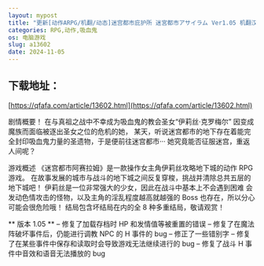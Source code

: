 ```yaml
---
layout: mypost
title: "更新[动作ARPG/机翻/动态]迷宫都市庇护所 迷宮都市アサイラム Ver1.05 机翻汉化版[PC]"
categories: RPG,动作,吸血鬼
os: 电脑游戏
slug: a13602
date: 2024-11-05
---
```


## 下载地址：

[https://qfafa.com/article/13602.html](https://qfafa.com/article/13602.html)

剧情概要！
在与真祖之战中不幸成为吸血鬼的教会圣女“伊莉丝·克罗梅尔”
因变成魔族而面临被逐出圣女之位的危机的她，
某天，听说迷宫都市的地下存在着能完全封印吸血鬼力量的圣遗物，于是便前往迷宫都市···
她究竟能否征服迷宫，重返人间呢？

游戏概述
《迷宫都市阿赛拉姆》是一款操作女主角伊莉丝攻略地下城的动作 RPG 游戏。
在故事发展的城市与战斗的地下城之间反复穿梭，挑战并清除总共五层的地下城吧！
伊莉丝是一位非常强大的少女，因此在战斗中基本上不会遇到困难
会发动色情攻击的怪物，以及主角的淫乱程度越高就越强的 Boss 也存在，所以分心可能会很危险哦！
结局包含坏结局在内的全 8 种多重结局，敬请观赏！

\*\* 版本 1.05 \*\*
– 修复了加载存档时 HP 和发情值等被重置的错误
– 修复了在魔法阵破坏事件后，仍能进行调教 NPC 的 H 事件的 bug
– 修正了一些错别字
– 修复了在某些事件中保存和读取时会导致游戏无法继续进行的 bug
– 修复了战斗 H 事件中音效和语音无法播放的 bug